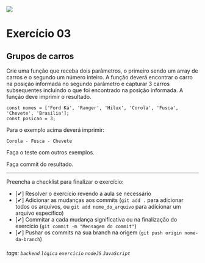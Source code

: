 ![](https://i.imgur.com/xG74tOh.png)

# Exercício 03

## Grupos de carros

Crie uma função que receba dois parâmetros, o primeiro sendo um array de carros e o segundo um número inteiro. A função deverá encontrar o carro na posição informada no segundo parâmetro e capturar 3 carros subsequentes incluindo o que foi encontrado na posição informada. A função deve imprimir o resultado.

```javascript=
const nomes = ['Ford Ká', 'Ranger', 'Hilux', 'Corola', 'Fusca', 'Chevete', 'Brasilia'];
const posicao = 3;
```

Para o exemplo acima deverá imprimir:

```
Corola - Fusca - Chevete
```

Faça o teste com outros exemplos.

Faça commit do resultado.

---

Preencha a checklist para finalizar o exercício:

-   [✔] Resolver o exercício revendo a aula se necessário
-   [✔] Adicionar as mudanças aos commits (`git add .` para adicionar todos os arquivos, ou `git add nome_do_arquivo` para adicionar um arquivo específico)
-   [✔] Commitar a cada mudança significativa ou na finalização do exercício (`git commit -m "Mensagem do commit"`)
-   [✔] Pushar os commits na sua branch na origem (`git push origin nome-da-branch`)

###### tags: `backend` `lógica` `exercício` `nodeJS` `JavaScript`
